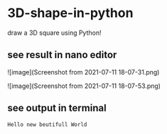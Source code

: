 # 3D-shape-in-python
draw a 3D square using Python!

see result in nano editor
--------------------------

![image](Screenshot from 2021-07-11 18-07-31.png)

![image](Screenshot from 2021-07-11 18-07-53.png)


## see output in terminal

~~~~~~~~~~~~~~~~~~~~~~~
Hello new beutifull World
~~~~~~~~~~~~~~~~~~~~~~~
